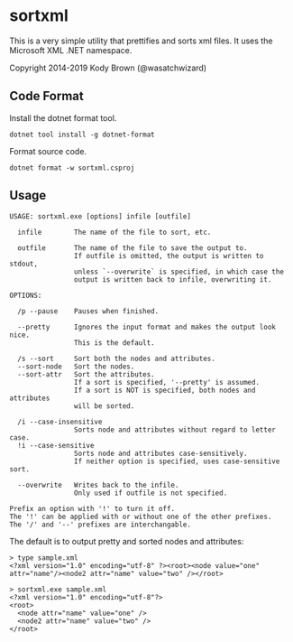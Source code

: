 sortxml
=======

This is a very simple utility that prettifies and sorts xml files.
It uses the Microsoft XML .NET namespace.

Copyright 2014-2019 Kody Brown (@wasatchwizard)

## Code Format

Install the dotnet format tool.

    dotnet tool install -g dotnet-format

Format source code.

    dotnet format -w sortxml.csproj

## Usage

    USAGE: sortxml.exe [options] infile [outfile]

      infile        The name of the file to sort, etc.

      outfile       The name of the file to save the output to.
                    If outfile is omitted, the output is written to stdout,
                    unless `--overwrite` is specified, in which case the
                    output is written back to infile, overwriting it.

    OPTIONS:

      /p --pause    Pauses when finished.

      --pretty      Ignores the input format and makes the output look nice.
                    This is the default.

      /s --sort     Sort both the nodes and attributes.
      --sort-node   Sort the nodes.
      --sort-attr   Sort the attributes.
                    If a sort is specified, '--pretty' is assumed.
                    If a sort is NOT is specified, both nodes and attributes
                    will be sorted.

      /i --case-insensitive
                    Sorts node and attributes without regard to letter case.
      !i --case-sensitive
                    Sorts node and attributes case-sensitively.
                    If neither option is specified, uses case-sensitive sort.

      --overwrite   Writes back to the infile.
                    Only used if outfile is not specified.

    Prefix an option with '!' to turn it off.
    The '!' can be applied with or without one of the other prefixes.
    The '/' and '--' prefixes are interchangable.

The default is to output pretty and sorted nodes and attributes:

    > type sample.xml
    <?xml version="1.0" encoding="utf-8" ?><root><node value="one" attr="name"/><node2 attr="name" value="two" /></root>

    > sortxml.exe sample.xml
    <?xml version="1.0" encoding="utf-8"?>
    <root>
      <node attr="name" value="one" />
      <node2 attr="name" value="two" />
    </root>
